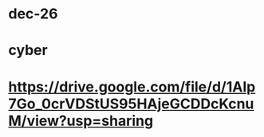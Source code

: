 # dec-26
# cyber
# https://drive.google.com/file/d/1Alp7Go_0crVDStUS95HAjeGCDDcKcnuM/view?usp=sharing

